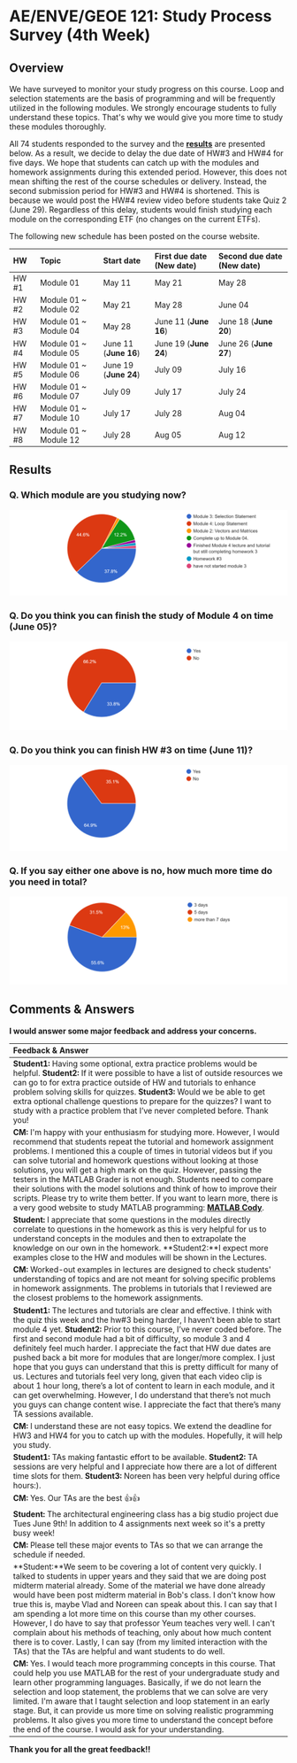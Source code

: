 # AE/ENVE/GEOE 121: Study Process Survey (4th Week)

## Overview
We have surveyed to monitor your study progress on this course. Loop and selection statements are the basis of programming and will be frequently utilized in the following modules. We strongly encourage students to fully understand these topics. That's why we would give you more time to study these modules thoroughly. 

All 74 students responded to the survey and the [**results**](results) are presented below. As a result, we decide to delay the due date of HW#3 and HW#4 for five days. We hope that students can catch up with the modules and homework assignments during this extended period. However, this does not mean shifting the rest of the course schedules or delivery. Instead, the second submission period for HW#3 and HW#4 is shortened. This is because we would post the HW#4 review video before students take Quiz 2 (June 29). Regardless of this delay, students would finish studying each module on the corresponding ETF (no changes on the current ETFs). 

The following new schedule has been posted on the course website. 

|HW|Topic|Start date|First due date (New date)|Second due date (New date)|
|:---|:-----|:----|:-----|:-----|
|HW #1|Module 01|May 11 |May 21|May 28|
|HW #2|Module 01 ~ Module 02|May 21 |May 28|June 04|
|HW #3|Module 01 ~ Module 04|May 28 |June 11 (**June 16**)|June 18 (**June 20**)|
|HW #4|Module 01 ~ Module 05|June 11 (**June 16**)|June 19 (**June 24**)|June 26 (**June 27**)|
|HW #5|Module 01 ~ Module 06|June 19 (**June 24**)|July 09|July 16|
|HW #6|Module 01 ~ Module 07|July 09|July 17|July 24|
|HW #7|Module 01 ~ Module 10|July 17|July 28|Aug 04|
|HW #8|Module 01 ~ Module 12|July 28|Aug 05|Aug 12|

## Results
### Q. Which module are you studying now?
![](survey1.png)
### Q. Do you think you can finish the study of Module 4 on time (June 05)? 
![](survey2.png)
### Q. Do you think you can finish HW #3 on time (June 11)? 
![](survey3.png)
### Q. If you say either one above is no, how much more time do you need in total?   
![](survey4.png)


## Comments & Answers 

**I would answer some major feedback and address your concerns.**

|Feedback & Answer|
|:---|
|**Student1:** Having some optional, extra practice problems would be helpful. **Student2:** If it were possible to have a list of outside resources we can go to for extra practice outside of HW and tutorials to enhance problem solving skills for quizzes. **Student3:** Would we be able to get extra optional challenge questions to prepare for the quizzes? I want to study with a practice problem that I’ve never completed before. Thank you!|
|**CM:** I'm happy with your enthusiasm for studying more. However, I would recommend that students repeat the tutorial and homework assignment problems. I mentioned this a couple of times in tutorial videos but if you can solve tutorial and homework questions without looking at those solutions, you will get a high mark on the quiz. However, passing the testers in the MATLAB Grader is not enough. Students need to compare their  solutions with the model solutions and think of how to improve their scripts. Please try to write them better. If you want to learn more, there is a very good website to study MATLAB programming: [**MATLAB Cody**](https://www.mathworks.com/matlabcentral/cody/problems).|
|**Student:** I appreciate that some questions in the modules directly correlate to questions in the homework as this is very helpful for us to understand concepts in the modules and then to extrapolate the knowledge on our own in the homework. **Student2:**I expect more examples close to the HW and modules will be shown in the Lectures.|
|**CM:** Worked-out examples in lectures are designed to check students' understanding of topics and are not meant for solving specific problems in homework assignments. The problems in tutorials that I reviewed are the closest problems to the homework assignments.| 
|**Student1:** The lectures and tutorials are clear and effective. I think with the quiz this week and the hw#3 being harder, I haven’t been able to start module 4 yet. **Student2:** Prior to this course, I’ve never coded before. The first and second module had a bit of difficulty, so module 3 and 4 definitely feel much harder. I appreciate the fact that HW due dates are pushed back a bit more for modules that are longer/more complex. I just hope that you guys can understand that this is pretty difficult for many of us. Lectures and tutorials feel very long, given that each video clip is about 1 hour long, there’s a lot of content to learn in each module, and it can get overwhelming. However, I do understand that there’s not much you guys can change content wise. I appreciate the fact that there’s many TA sessions available.|
|**CM:** I understand these are not easy topics. We extend the deadline for HW3 and HW4 for you to catch up with the modules. Hopefully, it will help you study.|
|**Student1:** TAs making fantastic effort to be available. **Student2:** TA sessions are very helpful and I appreciate how there are a lot of different time slots for them. **Student3:** Noreen has been very helpful during office hours:).|
|**CM:** Yes. Our TAs are the best :thumbsup::thumbsup:|
|**Student:** The architectural engineering class has a big studio project due Tues June 9th! In addition to 4 assignments next week so it's a pretty busy week!|
|**CM:** Please tell these major events to TAs so that we can arrange the schedule if needed.|
|**Student:**We seem to be covering a lot of content very quickly. I talked to students in upper years and they said that we are doing post midterm material already. Some of the material we have done already would have been post midterm material in Bob's class. I don't know how true this is, maybe Vlad and Noreen can speak about this. I can say that I am spending a lot more time on this course than my other courses. However, I do have to say that professor Yeum teaches very well. I can't complain about his methods of teaching, only about how much content there is to cover. Lastly, I can say (from my limited interaction with the TAs) that the TAs are helpful and want students to do well.|
|**CM:** Yes. I would teach more programming concepts in this course. That could help you use MATLAB for the rest of your undergraduate study and learn other programming languages. Basically, if we do not learn the selection and loop statement, the problems that we can solve are very limited. I'm aware that I taught selection and loop statement in an early stage. But, it can provide us more time on solving realistic programming problems. It also gives you more time to understand the concept before the end of the course. I would ask for your understanding.|

**Thank you for all the great feedback!!**

